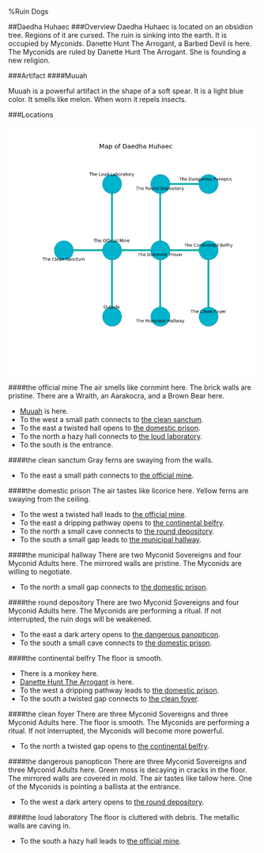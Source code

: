 %Ruin Dogs

##Daedha Huhaec
###Overview
Daedha Huhaec is located on an obsidion tree. Regions of it are cursed. The ruin is sinking into the earth. It is occupied by Myconids. <a name="Danette-Hunt-The-Arrogant"></a>Danette Hunt The Arrogant, a Barbed Devil is here. The Myconids are ruled by Danette Hunt The Arrogant. She  is founding a new religion. 



###Artifact
####<a name="Muuah"></a>Muuah


Muuah is a powerful artifact in the shape of a soft spear. It is a light blue color. It smells like melon. When worn it repels insects. 





###Locations


![](../v2/images/Daedha-Huhaec.png)

####<a name="the-official-mine"></a>the official mine
The air smells like cornmint here. The brick walls are pristine. There are a Wraith, an Aarakocra, and a Brown Bear here. 



* [Muuah](#Muuah) is here.
* To the west a small path connects to [the clean sanctum](#the-clean-sanctum).
* To the east a twisted hall opens to [the domestic prison](#the-domestic-prison).
* To the north a hazy hall connects to [the loud laboratory](#the-loud-laboratory).
* To the south is the entrance.


####<a name="the-clean-sanctum"></a>the clean sanctum
Gray ferns are swaying from the walls. 



* To the east a small path connects to [the official mine](#the-official-mine).


####<a name="the-domestic-prison"></a>the domestic prison
The air tastes like licorice here. Yellow ferns are swaying from the ceiling. 



* To the west a twisted hall leads to [the official mine](#the-official-mine).
* To the east a dripping pathway opens to [the continental belfry](#the-continental-belfry).
* To the north a small cave connects to [the round depository](#the-round-depository).
* To the south a small gap leads to [the municipal hallway](#the-municipal-hallway).


####<a name="the-municipal-hallway"></a>the municipal hallway
There are two Myconid Sovereigns and four Myconid Adults here. The mirrored walls are pristine. The Myconids are willing to negotiate. 



* To the north a small gap connects to [the domestic prison](#the-domestic-prison).


####<a name="the-round-depository"></a>the round depository
There are two Myconid Sovereigns and four Myconid Adults here. The Myconids are performing a ritual. If not interrupted, the ruin dogs will be weakened. 



* To the east a dark artery opens to [the dangerous panopticon](#the-dangerous-panopticon).
* To the south a small cave connects to [the domestic prison](#the-domestic-prison).


####<a name="the-continental-belfry"></a>the continental belfry
The floor is smooth. 



* There is a monkey here.
* [Danette Hunt The Arrogant](#Danette-Hunt-The-Arrogant) is here.
* To the west a dripping pathway leads to [the domestic prison](#the-domestic-prison).
* To the south a twisted gap connects to [the clean foyer](#the-clean-foyer).


####<a name="the-clean-foyer"></a>the clean foyer
There are three Myconid Sovereigns and three Myconid Adults here. The floor is smooth. The Myconids are performing a ritual. If not interrupted, the Myconids will become more powerful. 



* To the north a twisted gap opens to [the continental belfry](#the-continental-belfry).


####<a name="the-dangerous-panopticon"></a>the dangerous panopticon
There are three Myconid Sovereigns and three Myconid Adults here. Green moss is decaying in cracks in the floor. The mirrored walls are covered in mold. The air tastes like tallow here. One of the Myconids is pointing a ballista at the entrance. 



* To the west a dark artery opens to [the round depository](#the-round-depository).


####<a name="the-loud-laboratory"></a>the loud laboratory
The floor is cluttered with debris. The metallic walls are caving in. 



* To the south a hazy hall leads to [the official mine](#the-official-mine).


